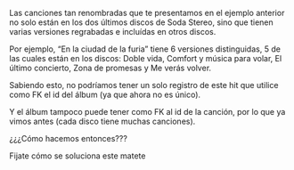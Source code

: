 Las canciones tan renombradas que te presentamos en el ejemplo anterior no solo están en los dos últimos discos de Soda Stereo, sino que tienen varias versiones regrabadas e incluídas en otros discos. 

Por ejemplo, “En la ciudad de la furia” tiene 6 versiones distinguidas, 5 de las cuales están en los discos: Doble vida, Comfort y música para volar, El último concierto, Zona de promesas y Me verás volver. 

Sabiendo esto, no podríamos tener un solo registro de este hit que utilice como FK el id del álbum (ya que ahora no es único).

Y el álbum tampoco puede tener como FK al id de la canción, por lo que ya vimos antes (cada disco tiene muchas canciones). 

¿¿¿Cómo hacemos entonces???

Fijate cómo se soluciona este matete 

